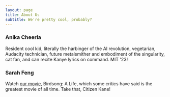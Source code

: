 ```yaml
---
layout: page
title: About Us
subtitle: We're pretty cool, probably?
---
```


### Anika Cheerla

Resident cool kid, literally the harbinger of the AI revolution, vegetarian, Audacity technician, future metalsmither and embodiment of the singularity, cat fan, and can recite Kanye lyrics on command. MIT '23!

### Sarah Feng

Watch [our movie](https://youtu.be/4URMxcg7yQE), Birdsong: A Life, which some critics have said is the greatest movie of all time. Take that, Citizen Kane!
